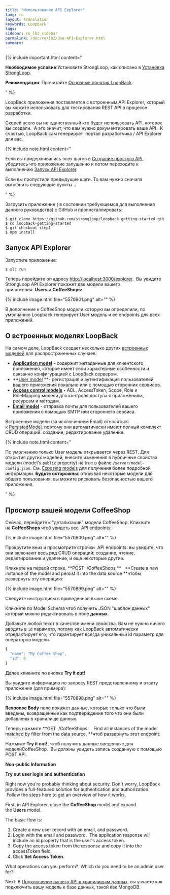 ```yaml
---
title: "Использование API Explorer"
lang: ru
layout: translation
keywords: LoopBack
tags:
sidebar: ru_lb2_sidebar
permalink: /doc/ru/lb2/Use-API-Explorer.html
summary:
---
```


{% include important.html content="

**Необходимое условие**:Установите StrongLoop, как описано в [Установка StrongLoop](Installing-StrongLoop.html).

**Рекомендации**: Прочитайте [Основные понятия LoopBack](LoopBack-core-concepts.html).

" %}

LoopBack приложения поставляется с встроенным API Explorer, который вы можите использовать для тестирования REST API в процессе разработки.

Скорей всего вы не единственный кто будет использовать API, которое вы создали.  А это значит, что вам нужно документировать ваше API.  К счастью, LoopBack сам генерирует  портал разработчика / API Explorer для вас. 

{% include note.html content="

Если вы придерживались всех шагов в [Создание простого API](-API.html), убедитесь что приложение запущенно и потом переходите к выполнению [Запуск API Explorer](-API-Explorer.html).

Если вы пропустили предыдущие шаги. То вам нужно сначала выполнить следующие пункты...

" %}

Загрузить приложение ( в состоянии требующемся для выполнения данного руководства) с GitHub и проинсталлировать:

```
$ git clone https://github.com/strongloop/loopback-getting-started.git
$ cd loopback-getting-started
$ git checkout step1
$ npm install
```

## Запуск API Explorer

Запустите приложение:

`$ slc run`

Теперь перейдите оп адресу [http://localhost:3000/explorer](http://localhost:3000/explorer).  Вы увидите StrongLoop API Explorer покажет две модели вашего приложения: **Users** и **CoffeeShops:** 

{% include image.html file="5570901.png" alt="" %}

В дополнение к CoffeeShop модели которую вы определили, по умолчанию Loopback генерирует User модель и ее endpoints для всех приложений.  

## О встроенных моделях LoopBack

На самом деле, LoopBack создает несколько других [встроенных моделей](-.html) для распространенных случаев:

*   **[Application model](-.html)** - содержит метаданные для клиентского приложения, которое имеет свои характерные особенности и связанно конфигурацией с LoopBack сервером.
*   **[User model](-.html) **- регистрация и аутентификация пользователей вашего приложения локально или с помощью сторонних сервисов.
*   **[Access control models](-.html)** - ACL, AccessToken, Scope, Role и RoleMapping модели для контроля доступа к приложениям, ресурсам и методам.
*   **[Email model](-.html)** - отправка почты для пользователей вашего приложения с помощью SMTP или стороннего сервиса.

Встроенные модели (за исключением Email) относяться к [PersistedModel](http://apidocs.strongloop.com/loopback/#persistedmodel), поэтому они автоматически имеют полный комплект CRUD операций: создание, редактирование удаление.

{% include note.html content="

По умолчанию только User модель открывается через REST. Для открытия других моделей, внесите изменения в публичные свойства модели (model's `public` property) на true в файле `/server/model-config.json`. См. [Exposing models](https://docs.strongloop.com/pages/viewpage.action?pageId=5310515#id-ИспользованиемоделичерезREST-Exposingmodels) для получения более подробной информации. **Будьте осторожны**: открывая некоторые модели для общего пользования, вы можите рисковать безопасностью вашего приложения.

" %}

## Просмотр вашей модели CoffeeShop

Сейчас, перейдите к "детализации" модели CoffeeShop. Кликните на **CoffeeShops** чтоб увидеть все  API endpoints:

{% include image.html file="5570900.png" alt="" %}

Прокрутите вниз и просмотрите строчки  API endpoints: вы увидите, что они включают весь ряд CRUD операций: создание, чтение, редактирование и удаление, и еще некоторые другие.

Кликнете на первой строке, **POST  /CoffeeShops **   **Create a new instance of the model and persist it into the data source **чтобы развернуть эту операцию:

{% include image.html file="5570899.png" alt="" %}

Следуйте инструкциям в приведенной выше схеме.

Кликнете по Model Schema чтоб получить JSON "шаблон данных" который можно редактировать в поле **данных**.  

Добавьте любой текст в качестве имени свойства. Вам не нужно ничего вводить в `id` параметр, потому как LoopBack автоматически отредактирует его, что гарантирует всегда уникальный id параметр для операторов модели.

```js
{
  "name": "My Coffee Shop",
  "id": 0
}
```

Далее кликните по кнопке **Try it out!**

Вы увидите информацию по запросу REST представленному и ответу приложения (для примера):

{% include image.html file="5570898.png" alt="" %}

**Response Body** поле покажет данные, которые только что были введены, возвращенные как подтверждение того что они были добавлены в хранилище данных.

Теперь нажмите **GET  /CoffeeShops     Find all instances of the model matched by filter from the data source, **чтоб развернуть этот endpoint:

Нажмите **Try it out!,** чтоб получить данные введенные для моделиCoffeeShop.  Вы должны увидеть запись созданную с помощью POST API.

<div class="sl-hidden"><strong>Non-public Information</strong><br>
  <p><strong>Try out user login and authentication</strong></p>
  <p>Right now you're probably thinking about security. Don't worry, LoopBack provides a full-featured solution for authentication and authorization. &nbsp;Follow the steps here to get an overview of how it works.</p>
  <p>First, in API Explorer, close the&nbsp;<strong>CoffeeShop</strong>&nbsp;model and expand the&nbsp;<strong>Users</strong>&nbsp;model.</p>
  <p>The basic flow is:</p>
  <ol>
    <li>Create a new user record with an email, and password.</li>
    <li>Login with the email and password. &nbsp;The application response will include an id property that is the user's access token.</li>
    <li>Copy the access token from the response and copy it into the accessToken field.</li>
    <li>Click&nbsp;<strong>Set Access Token</strong>.</li>
  </ol>
  <p>What operations can you perform? &nbsp;Which do you need to be an admin user for?</p>
</div>

Next: В [Подключение вашего API к хранилищам данных](-API-.html), вы узнаете как подключить вашу модель к базе данных, такой как MongoDB.
